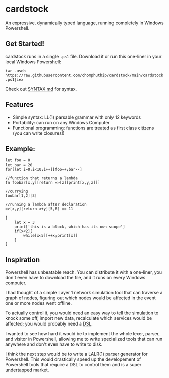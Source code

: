 # cardstock
An expressive, dynamically typed language, running completely in Windows Powershell.

## Get Started!
cardstock runs in a single `.ps1` file. Download it or run this one-liner in your local Windows Powershell:


`iwr -useb https://raw.githubusercontent.com/chomphuthip/cardstock/main/cardstock.ps1|iex`

Check out [SYNTAX.md](./SYNTAX.md) for syntax.

## Features
* Simple syntax: LL(1) parsable grammar with only 12 keywords
* Portability: can run on any Windows Computer
* Functional programming: functions are treated as first class citizens (you can write closures!)

## Example:
```
let foo = 0
let bar = 20
for[let i=0;i<10;i++][foo++;bar--]

//function that returns a lambda
fn foobar[x,y][return =>[z][print[x,y,z]]]

//currying
foobar[1,2][3]

//running a lambda after declaration
=>[x,y][return x+y][5,6] == 11

[
    let x = 3
    print['this is a block, which has its own scope']
    if[x<2][
        while[x<5][++x;print[x]]
    ]
]
```

## Inspiration
Powershell has unbeatable reach. You can distribute it with a one-liner, you don't even have to download the file, and it runs on every Windows computer. 

I had thought of a simple Layer 1 network simulation tool that can traverse a graph of nodes, figuring out which nodes would be affected in the event one or more nodes went offline. 

To actually control it, you would need an easy way to tell the simulation to knock some off, import new data, recalculate which services would be affected; you would probably need a [DSL](https://en.wikipedia.org/wiki/Domain-specific_language). 

I wanted to see how hard it would be to implement the whole lexer, parser, and visitor in Powershell, allowing me to write specialized tools that can run anywhere and don't even have to write to disk.

I think the next step would be to write a LALR(1) parser generator for Powershell. This would drastically speed up the developement of Powershell tools that require a DSL to control them and is a super undertapped market.
